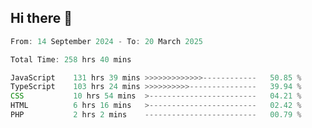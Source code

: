 ## Hi there 👋
<!--START_SECTION:Muni-->

```Javascript
From: 14 September 2024 - To: 20 March 2025

Total Time: 258 hrs 40 mins

JavaScript    131 hrs 39 mins >>>>>>>>>>>>>------------   50.85 %
TypeScript    103 hrs 24 mins >>>>>>>>>>---------------   39.94 %
CSS           10 hrs 54 mins  >------------------------   04.21 %
HTML          6 hrs 16 mins   >------------------------   02.42 %
PHP           2 hrs 2 mins    -------------------------   00.79 %
```

<!--END_SECTION:Muni-->
